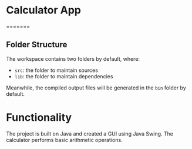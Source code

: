 
# Calculator App
=======

## Folder Structure

The workspace contains two folders by default, where:

- `src`: the folder to maintain sources
- `lib`: the folder to maintain dependencies

Meanwhile, the compiled output files will be generated in the `bin` folder by default.

# Functionality

The project is built on Java and created a GUI using Java Swing. The calculator performs basic arithmetic operations.

